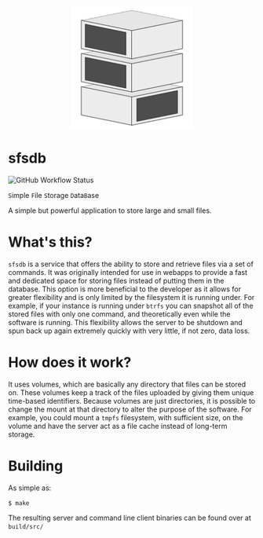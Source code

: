 <div align="center">

<img src="assets/logo.svg" height=250>

</div>

# sfsdb

![GitHub Workflow Status](https://img.shields.io/github/workflow/status/threadexio/sfsdb/Run%20tests?logo=github&style=plastic)

`S`imple
`F`ile
`S`torage
`D`ata`B`ase

A simple but powerful application to store large and small files.

# What's this?

`sfsdb` is a service that offers the ability to store and retrieve files via a set of commands. It was originally intended for use in webapps to provide a fast and dedicated space for storing files instead of putting them in the database. This option is more beneficial to the developer as it allows for greater flexibility and is only limited by the filesystem it is running under. For example, if your instance is running under `btrfs` you can snapshot all of the stored files with only one command, and theoretically even while the software is running. This flexibility allows the server to be shutdown and spun back up again extremely quickly with very little, if not zero, data loss.

# How does it work?

It uses volumes, which are basically any directory that files can be stored on. These volumes keep a track of the files uploaded by giving them unique time-based identifiers. Because volumes are just directories, it is possible to change the mount at that directory to alter the purpose of the software. For example, you could mount a `tmpfs` filesystem, with sufficient size, on the volume and have the server act as a file cache instead of long-term storage.

# Building

As simple as:

```
$ make
```

The resulting server and command line client binaries can be found over at `build/src/`
